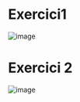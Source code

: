 
# Exercici1
![image](https://github.com/MartiVilas/POO.02_Activitat06/assets/150129703/e17dc49b-ad97-41cd-a1f5-2b1d1c76f305)

# Exercici 2
![image](https://github.com/MartiVilas/POO.02_Activitat06/assets/150129703/35072e50-885e-49a7-a8ab-a6d1ccd96cb3)



